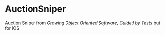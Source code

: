 AuctionSniper
=============

Auction Sniper from _Growing Object Oriented Software, Guided by Tests_ but for iOS